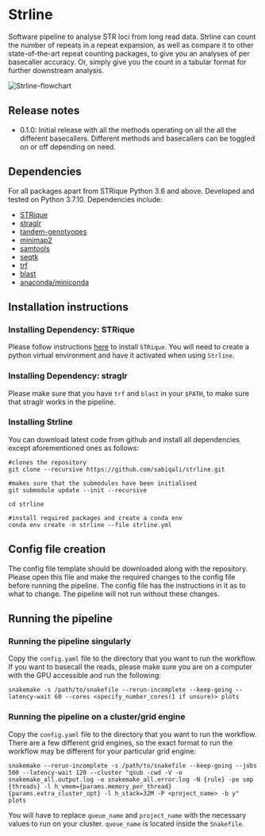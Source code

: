 # Strline
Software pipeline to analyse STR loci from long read data. Strline can count the number of repeats in a repeat expansion, as well as compare it to other state-of-the-art repeat counting packages, to give you an analyses of per basecaller accuracy. Or, simply give you the count in a tabular format for further downstream analysis.

![Strline-flowchart](https://user-images.githubusercontent.com/39552869/168863661-9b8a9cd0-1a53-40a2-a805-82aeaed1a5bc.jpg)

## Release notes
* 0.1.0: Initial release with all the methods operating on all the all the different basecallers. Different methods and basecallers can be toggled on or off depending on need.

## Dependencies
For all packages apart from STRique Python 3.6 and above. Developed and tested on Python 3.7.10. Dependencies include:

* [STRique](https://github.com/giesselmann/STRique)
* [straglr](https://github.com/bcgsc/straglr)
* [tandem-genotyopes](https://github.com/mcfrith/tandem-genotypes)
* [minimap2](https://github.com/lh3/minimap2)
* [samtools](https://github.com/samtools/samtools)
* [seqtk](https://github.com/lh3/seqtk)
* [trf](https://github.com/Benson-Genomics-Lab/TRF)
* [blast](https://blast.ncbi.nlm.nih.gov/Blast.cgi)
* [anaconda/miniconda](https://docs.conda.io/en/latest/miniconda.html)

## Installation instructions

### Installing Dependency: STRique

Please follow instructions [here](https://strique.readthedocs.io/en/latest/installation/prerequisites/) to install `STRique`. You will need to create a python virtual environment and have it activated when using `Strline`.

### Installing Dependency: straglr

Please make sure that you have `trf` and `blast` in your `$PATH`, to make sure that straglr works in the pipeline.

### Installing Strline

You can download latest code from github and install all dependencies except aforementioned ones as follows:

```
#clones the repository
git clone --recursive https://github.com/sabiqali/strline.git

#makes sure that the submodules have been initialised
git submodule update --init --recursive

cd strline

#install required packages and create a conda env
conda env create -n strline --file strline.yml
```

## Config file creation

The config file template should be downloaded along with the repository. Please open this file and make the required changes to the config file before running the pipeline. The config file has the instructions in it as to what to change. The pipeline will not run without these changes. 

## Running the pipeline

### Running the pipeline singularly

Copy the `config.yaml` file to the directory that you want to run the workflow. If you want to basecall the reads, please make sure you are on a computer with the GPU accessible and run the following:

```
snakemake -s /path/to/snakefile --rerun-incomplete --keep-going --latency-wait 60 --cores <specify_number_cores(1 if unsure)> plots
```

### Running the pipeline on a cluster/grid engine

Copy the `config.yaml` file to the directory that you want to run the workflow. There are a few different grid engines, so the exact format to run the workflow may be different for your particular grid engine:

```
snakemake --rerun-incomplete -s /path/to/snakefile --keep-going --jobs 500 --latency-wait 120 --cluster "qsub -cwd -V -o snakemake_all.output.log -e snakemake_all.error.log -N {rule} -pe smp {threads} -l h_vmem={params.memory_per_thread} {params.extra_cluster_opt} -l h_stack=32M -P <project_name> -b y" plots
```

You will have to replace `queue_name` and `project_name` with the necessary values to run on your cluster. `queue_name` is located inside the `Snakefile`.
